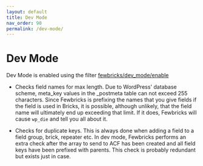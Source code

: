 ```yaml
---
layout: default
title: Dev Mode
nav_order: 90
permalink: /dev-mode/
---
```


# Dev Mode

Dev Mode is enabled using the filter [fewbricks/dev_mode/enable](/filters/dev_mode--enable)

- Checks field names for max length. Due to WordPress' database scheme, meta_key values in the _postmeta table can
not exceed 255 characters. Since Fewbricks is prefixing the names that you give fields if the field is used in
Bricks, it is possible, although unlikely, that the field name will ultimately end up exceeding that limit. If it
does, Fewbricks will cause `wp_die` and tell you all about it.

- Checks for duplicate keys. This is always done when adding a field to a field group, brick, repeater etc. In dev
mode, Fewbricks performs an extra check after the array to send to ACF has been created and all field keys have been
prefixed with parents. This check is probably redundant but exists just in case.



